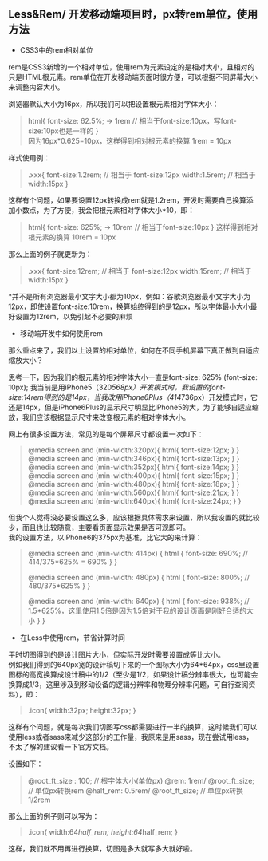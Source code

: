 ## Less&Rem/ 开发移动端项目时，px转rem单位，使用方法

* CSS3中的rem相对单位

rem是CSS3新增的一个相对单位，使用rem为元素设定的是相对大小，且相对的只是HTML根元素。rem单位在开发移动端页面时很方便，可以根据不同屏幕大小来调整内容大小。  
  
浏览器默认大小为16px，所以我们可以把设置根元素相对字体大小：
> html{
>   font-size: 62.5%; -> 1rem   // 相当于font-size:10px，写font-size:10px也是一样的
>}  
因为16px*0.625=10px，这样得到相对根元素的换算 1rem = 10px  
  
样式使用例：
> .xxx{
>   font-size:1.2rem;  // 相当于 font-size:12px
>   width:1.5rem;      // 相当于 width:15px
>}

这样有个问题，如果要设置12px转换成rem就是1.2rem，开发时需要自己换算添加小数点，为了方便，我会把根元素相对字体大小*10，即：  
> html{
>   font-size: 625%; -> 10rem   // 相当于font-size:10px
>} 
这样得到相对根元素的换算 10rem = 10px  

那么上面的例子就更新为：
> .xxx{
>   font-size:12rem;  // 相当于 font-size:12px
>   width:15rem;      // 相当于 width:15px
>}

*并不是所有浏览器最小文字大小都为10px，例如：谷歌浏览器最小文字大小为12px，即使设置font-size:10rem，换算始终得到的是12px，所以字体最小大小最好设置为12rem，以免引起不必要的麻烦

* 移动端开发中如何使用rem

那么重点来了，我们以上设置的相对单位，如何在不同手机屏幕下真正做到自适应缩放大小？  

思考一下，因为我们的根元素的相对字体大小一直是font-size: 625% (font-size: 10px);
我当前是用iPhone5（320*568px）开发模式时，我设置的font-size:14rem得到的是14px，当我改用iPhone6Plus（414*736px）开发模式时，它还是14px，但是iPhone6Plus的显示尺寸明显比iPhone5的大，为了能够自适应缩放，我们应该根据显示尺寸来改变根元素的相对字体大小。

网上有很多设置方法，常见的是每个屏幕尺寸都设置一次如下：  

> @media screen and (min-width:320px){ html{ font-size:12px; } }
> @media screen and (min-width:346px){ html{ font-size:13px; } }
> @media screen and (min-width:352px){ html{ font-size:14px; } }
> @media screen and (min-width:400px){ html{ font-size:15px; } }
> @media screen and (min-width:480px){ html{ font-size:18px; } }
> @media screen and (min-width:560px){ html{ font-size:21px; } }
> @media screen and (min-width:640px){ html{ font-size:24px; } }

但我个人觉得没必要设置这么多，应该根据具体需求来设置，所以我设置的就比较少，而且也比较随意，主要看页面显示效果是否可观即可。  
我的设置方法，以iPhone6的375px为基准，比它大的来计算：

> @media screen and (min-width: 414px) {
>     html {
>         font-size: 690%;     // 414/375*625% = 690%
>     }
> }
>
> @media screen and (min-width: 480px) {
>     html {
>         font-size: 800%;    // 480/375*625%
>     }
> }
>
> @media screen and (min-width: 640px) {
>     html {
>         font-size: 938%;    // 1.5*625%，这里使用1.5倍是因为1.5倍对于我的设计页面是刚好合适的大小
>     }
> }

* 在Less中使用rem，节省计算时间

平时切图得到的是设计图片大小，但实际开发时需要设置成等比大小。  
例如我们得到的640px宽的设计稿切下来的一个图标大小为64*64px，css里设置图标的高宽换算成设计稿中的1/2（至少是1/2，如果设计稿分辨率很大，也可能会换算成1/3，这里涉及到移动设备的逻辑分辨率和物理分辨率问题，可自行查阅资料），即：  

> .icon{
>    width:32px;
>    height:32px;
> }

这样有个问题，就是每次我们切图写css都需要进行一半的换算，这时候我们可以使用less或者sass来减少这部分的工作量，我原来是用sass，现在尝试用less，不太了解的建议看一下官方文档。  

设置如下：
> @root_ft_size : 100;   // 根字体大小(单位px)
> @rem: 1rem/ @root_ft_size;  // 单位px转换rem
> @half_rem: 0.5rem/ @root_ft_size;    // 单位px转换1/2rem  

那么上面的例子则可以写为：

> .icon{
>    width:64*half_rem;
>    height:64*half_rem;
> }

这样，我们就不用再进行换算，切图是多大就写多大就好啦。